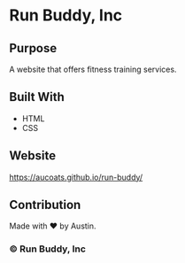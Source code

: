 # Run Buddy, Inc

## Purpose
A website that offers fitness training services. 

## Built With
* HTML
* CSS

## Website
https://aucoats.github.io/run-buddy/

## Contribution
Made with :heart: by Austin.

### ©️ Run Buddy, Inc
